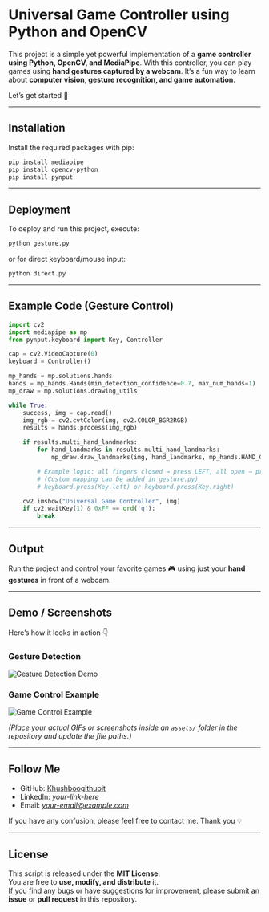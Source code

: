 # Universal Game Controller using Python and OpenCV

This project is a simple yet powerful implementation of a **game controller using Python, OpenCV, and MediaPipe**. With this controller, you can play games using **hand gestures captured by a webcam**. It’s a fun way to learn about **computer vision, gesture recognition, and game automation**.  

Let’s get started 🚀

---

## Installation

Install the required packages with pip:

```bash
pip install mediapipe
pip install opencv-python
pip install pynput
```

---

## Deployment

To deploy and run this project, execute:

```bash
python gesture.py
```

or for direct keyboard/mouse input:

```bash
python direct.py
```

---

## Example Code (Gesture Control)

```python
import cv2
import mediapipe as mp
from pynput.keyboard import Key, Controller

cap = cv2.VideoCapture(0)
keyboard = Controller()

mp_hands = mp.solutions.hands
hands = mp_hands.Hands(min_detection_confidence=0.7, max_num_hands=1)
mp_draw = mp.solutions.drawing_utils

while True:
    success, img = cap.read()
    img_rgb = cv2.cvtColor(img, cv2.COLOR_BGR2RGB)
    results = hands.process(img_rgb)

    if results.multi_hand_landmarks:
        for hand_landmarks in results.multi_hand_landmarks:
            mp_draw.draw_landmarks(img, hand_landmarks, mp_hands.HAND_CONNECTIONS)

        # Example logic: all fingers closed → press LEFT, all open → press RIGHT
        # (Custom mapping can be added in gesture.py)
        # keyboard.press(Key.left) or keyboard.press(Key.right)

    cv2.imshow("Universal Game Controller", img)
    if cv2.waitKey(1) & 0xFF == ord('q'):
        break
```

---

## Output

Run the project and control your favorite games 🎮 using just your **hand gestures** in front of a webcam.  

---

## Demo / Screenshots

Here’s how it looks in action 👇  

### Gesture Detection  
![Gesture Detection Demo](assets/gesture_demo.gif)  

### Game Control Example  
![Game Control Example](assets/game_control.png)  

*(Place your actual GIFs or screenshots inside an `assets/` folder in the repository and update the file paths.)*  

---

## Follow Me

- GitHub: [Khushboogithubit](https://github.com/Khushboogithubit)  
- LinkedIn: *your-link-here*  
- Email: *your-email@example.com*  

If you have any confusion, please feel free to contact me. Thank you 💡

---

## License

This script is released under the **MIT License**.  
You are free to **use, modify, and distribute** it.  
If you find any bugs or have suggestions for improvement, please submit an **issue** or **pull request** in this repository.  
